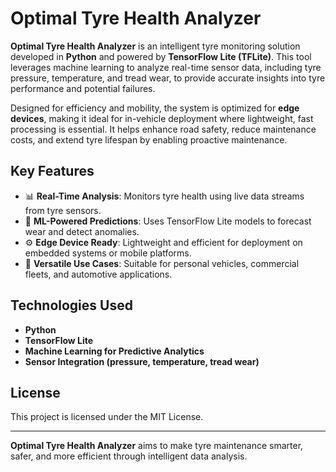 # Optimal Tyre Health Analyzer

**Optimal Tyre Health Analyzer** is an intelligent tyre monitoring solution developed in **Python** and powered by **TensorFlow Lite (TFLite)**. This tool leverages machine learning to analyze real-time sensor data, including tyre pressure, temperature, and tread wear, to provide accurate insights into tyre performance and potential failures.

Designed for efficiency and mobility, the system is optimized for **edge devices**, making it ideal for in-vehicle deployment where lightweight, fast processing is essential. It helps enhance road safety, reduce maintenance costs, and extend tyre lifespan by enabling proactive maintenance.

## Key Features

- 📊 **Real-Time Analysis**: Monitors tyre health using live data streams from tyre sensors.
- 🤖 **ML-Powered Predictions**: Uses TensorFlow Lite models to forecast wear and detect anomalies.
- ⚙️ **Edge Device Ready**: Lightweight and efficient for deployment on embedded systems or mobile platforms.
- 🚗 **Versatile Use Cases**: Suitable for personal vehicles, commercial fleets, and automotive applications.

## Technologies Used

- **Python**
- **TensorFlow Lite**
- **Machine Learning for Predictive Analytics**
- **Sensor Integration (pressure, temperature, tread wear)**

## License

This project is licensed under the MIT License.

---

**Optimal Tyre Health Analyzer** aims to make tyre maintenance smarter, safer, and more efficient through intelligent data analysis.
